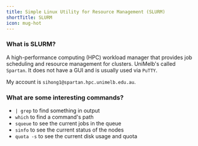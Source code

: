```yaml
---
title: Simple Linux Utility for Resource Management (SLURM)
shortTitle: SLURM
icon: mug-hot
---
```



### What is SLURM?

A high-performance computing (HPC) workload manager that provides job scheduling and resource management for clusters. UniMelb's called `Spartan`. It does not have a GUI and is usually used via `PuTTY`.

My account is `sihong1@spartan.hpc.unimelb.edu.au`.

### What are some interesting commands?

- `| grep` to find something in output
- `which` to find a command's path
- `squeue` to see the current jobs in the queue
- `sinfo` to see the current status of the nodes
- `quota -s` to see the current disk usage and quota

